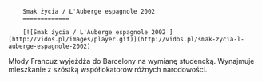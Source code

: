 
        Smak życia / L'Auberge espagnole 2002 
        =============
        
        [![Smak życia / L'Auberge espagnole 2002 ](http://vidos.pl/images/player.gif)](http://vidos.pl/smak-zycia-l-auberge-espagnole-2002)
        
        
 Młody Francuz wyjeżdża do Barcelony na wymianę studencką. Wynajmuje mieszkanie z szóstką współlokatorów różnych narodowości.
    